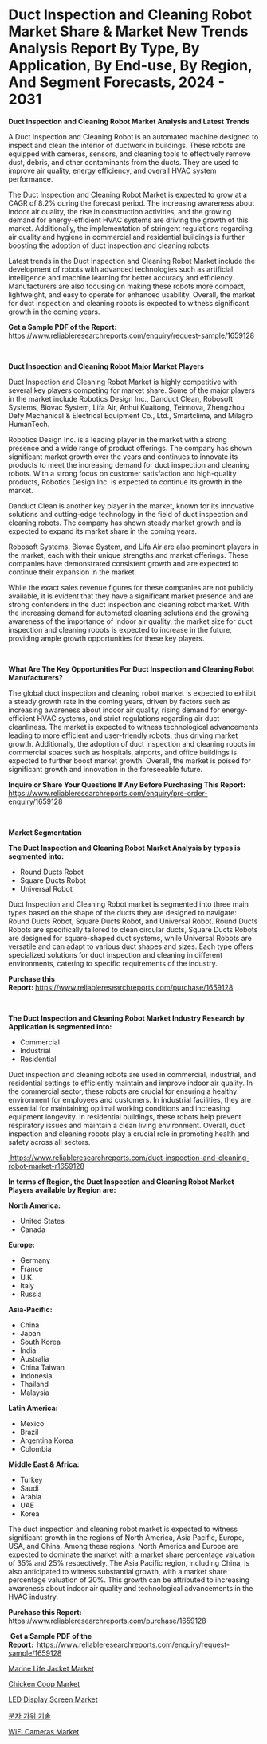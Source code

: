 <p><h1>Duct Inspection and Cleaning Robot Market Share & Market New Trends Analysis Report By Type, By Application, By End-use, By Region, And Segment Forecasts, 2024 - 2031</h1></p><p><strong>Duct Inspection and Cleaning Robot Market Analysis and Latest Trends</strong></p>
<p><p>A Duct Inspection and Cleaning Robot is an automated machine designed to inspect and clean the interior of ductwork in buildings. These robots are equipped with cameras, sensors, and cleaning tools to effectively remove dust, debris, and other contaminants from the ducts. They are used to improve air quality, energy efficiency, and overall HVAC system performance.</p><p>The Duct Inspection and Cleaning Robot Market is expected to grow at a CAGR of 8.2% during the forecast period. The increasing awareness about indoor air quality, the rise in construction activities, and the growing demand for energy-efficient HVAC systems are driving the growth of this market. Additionally, the implementation of stringent regulations regarding air quality and hygiene in commercial and residential buildings is further boosting the adoption of duct inspection and cleaning robots.</p><p>Latest trends in the Duct Inspection and Cleaning Robot Market include the development of robots with advanced technologies such as artificial intelligence and machine learning for better accuracy and efficiency. Manufacturers are also focusing on making these robots more compact, lightweight, and easy to operate for enhanced usability. Overall, the market for duct inspection and cleaning robots is expected to witness significant growth in the coming years.</p></p>
<p><strong>Get a Sample PDF of the Report:&nbsp;</strong> <a href="https://www.reliableresearchreports.com/enquiry/request-sample/1659128">https://www.reliableresearchreports.com/enquiry/request-sample/1659128</a></p>
<p>&nbsp;</p>
<p><strong>Duct Inspection and Cleaning Robot Major Market Players</strong></p>
<p><p>Duct Inspection and Cleaning Robot Market is highly competitive with several key players competing for market share. Some of the major players in the market include Robotics Design Inc., Danduct Clean, Robosoft Systems, Biovac System, Lifa Air, Anhui Kuaitong, Teinnova, Zhengzhou Defy Mechanical & Electrical Equipment Co., Ltd., Smartclima, and Milagro HumanTech.</p><p>Robotics Design Inc. is a leading player in the market with a strong presence and a wide range of product offerings. The company has shown significant market growth over the years and continues to innovate its products to meet the increasing demand for duct inspection and cleaning robots. With a strong focus on customer satisfaction and high-quality products, Robotics Design Inc. is expected to continue its growth in the market.</p><p>Danduct Clean is another key player in the market, known for its innovative solutions and cutting-edge technology in the field of duct inspection and cleaning robots. The company has shown steady market growth and is expected to expand its market share in the coming years.</p><p>Robosoft Systems, Biovac System, and Lifa Air are also prominent players in the market, each with their unique strengths and market offerings. These companies have demonstrated consistent growth and are expected to continue their expansion in the market.</p><p>While the exact sales revenue figures for these companies are not publicly available, it is evident that they have a significant market presence and are strong contenders in the duct inspection and cleaning robot market. With the increasing demand for automated cleaning solutions and the growing awareness of the importance of indoor air quality, the market size for duct inspection and cleaning robots is expected to increase in the future, providing ample growth opportunities for these key players.</p></p>
<p>&nbsp;</p>
<p><strong>What Are The Key Opportunities For Duct Inspection and Cleaning Robot Manufacturers?</strong></p>
<p><p>The global duct inspection and cleaning robot market is expected to exhibit a steady growth rate in the coming years, driven by factors such as increasing awareness about indoor air quality, rising demand for energy-efficient HVAC systems, and strict regulations regarding air duct cleanliness. The market is expected to witness technological advancements leading to more efficient and user-friendly robots, thus driving market growth. Additionally, the adoption of duct inspection and cleaning robots in commercial spaces such as hospitals, airports, and office buildings is expected to further boost market growth. Overall, the market is poised for significant growth and innovation in the foreseeable future.</p></p>
<p><strong>Inquire or Share Your Questions If Any Before Purchasing This Report:</strong> <a href="https://www.reliableresearchreports.com/enquiry/pre-order-enquiry/1659128">https://www.reliableresearchreports.com/enquiry/pre-order-enquiry/1659128</a></p>
<p>&nbsp;</p>
<p><strong>Market Segmentation</strong></p>
<p><strong>The Duct Inspection and Cleaning Robot Market Analysis by types is segmented into:</strong></p>
<p><ul><li>Round Ducts Robot</li><li>Square Ducts Robot</li><li>Universal Robot</li></ul></p>
<p><p>Duct Inspection and Cleaning Robot market is segmented into three main types based on the shape of the ducts they are designed to navigate: Round Ducts Robot, Square Ducts Robot, and Universal Robot. Round Ducts Robots are specifically tailored to clean circular ducts, Square Ducts Robots are designed for square-shaped duct systems, while Universal Robots are versatile and can adapt to various duct shapes and sizes. Each type offers specialized solutions for duct inspection and cleaning in different environments, catering to specific requirements of the industry.</p></p>
<p><strong>Purchase this Report:&nbsp;</strong><a href="https://www.reliableresearchreports.com/purchase/1659128">https://www.reliableresearchreports.com/purchase/1659128</a></p>
<p>&nbsp;</p>
<p><strong>The Duct Inspection and Cleaning Robot Market Industry Research by Application is segmented into:</strong></p>
<p><ul><li>Commercial</li><li>Industrial</li><li>Residential</li></ul></p>
<p><p>Duct inspection and cleaning robots are used in commercial, industrial, and residential settings to efficiently maintain and improve indoor air quality. In the commercial sector, these robots are crucial for ensuring a healthy environment for employees and customers. In industrial facilities, they are essential for maintaining optimal working conditions and increasing equipment longevity. In residential buildings, these robots help prevent respiratory issues and maintain a clean living environment. Overall, duct inspection and cleaning robots play a crucial role in promoting health and safety across all sectors.</p></p>
<p><a href="https://www.reliableresearchreports.com/duct-inspection-and-cleaning-robot-market-r1659128">&nbsp;https://www.reliableresearchreports.com/duct-inspection-and-cleaning-robot-market-r1659128</a></p>
<p><strong>In terms of Region, the Duct Inspection and Cleaning Robot Market Players available by Region are:</strong></p>
<p>
    <p> <strong> North America: </strong>
        <ul>
            <li>United States</li>
            <li>Canada</li>
        </ul>
        </p> 
    <p> <strong> Europe: </strong>
        <ul>
            <li>Germany</li>
            <li>France</li>
            <li>U.K.</li>
            <li>Italy</li>
            <li>Russia</li>
        </ul>
        </p> 
    <p> <strong> Asia-Pacific: </strong>
        <ul>
            <li>China</li>
            <li>Japan</li>
            <li>South Korea</li>
            <li>India</li>
            <li>Australia</li>
            <li>China Taiwan</li>
            <li>Indonesia</li>
            <li>Thailand</li>
            <li>Malaysia</li>
        </ul>
        </p> 
    <p> <strong> Latin America: </strong>
        <ul>
            <li>Mexico</li>
            <li>Brazil</li>
            <li>Argentina Korea</li>
            <li>Colombia</li>
        </ul>
        </p> 
    <p> <strong> Middle East & Africa: </strong>
        <ul>
            <li>Turkey</li>
            <li>Saudi</li>
            <li>Arabia</li>
            <li>UAE</li>
            <li>Korea</li>
        </ul>
    </p>
    </p>
<p><p>The duct inspection and cleaning robot market is expected to witness significant growth in the regions of North America, Asia Pacific, Europe, USA, and China. Among these regions, North America and Europe are expected to dominate the market with a market share percentage valuation of 35% and 25% respectively. The Asia Pacific region, including China, is also anticipated to witness substantial growth, with a market share percentage valuation of 20%. This growth can be attributed to increasing awareness about indoor air quality and technological advancements in the HVAC industry.</p></p>
<p><strong>Purchase this Report: </strong><a href="https://www.reliableresearchreports.com/purchase/1659128">https://www.reliableresearchreports.com/purchase/1659128</a></p>
<p>&nbsp;<strong>Get a Sample PDF of the Report:&nbsp;&nbsp;</strong><a href="https://www.reliableresearchreports.com/enquiry/request-sample/1659128">https://www.reliableresearchreports.com/enquiry/request-sample/1659128</a></p>
<p><strong></strong></p>
<p><p><a href="https://www.linkedin.com/pulse/marine-life-jacket-market-size-reveals-best-marketing-channels-kvxpe">Marine Life Jacket Market</a></p><p><a href="https://www.linkedin.com/pulse/chicken-coop-market-share-evolution-growth-trends-2024-2031-jrc8c">Chicken Coop Market</a></p><p><a href="https://issuu.com/reportprime-2/docs/led-display-screen-market-size-2030.pptx">LED Display Screen Market</a></p><p><a href="https://github.com/LoganRew1964/Market-Research-Report-List-1/blob/main/880227387847.md">분자 가위 기술</a></p><p><a href="https://issuu.com/reportprime-2/docs/wifi-cameras-market-size-2030.pptx">WiFi Cameras Market</a></p></p>